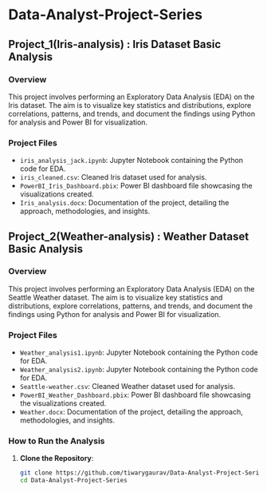 # Data-Analyst-Project-Series

## Project_1(Iris-analysis) : Iris Dataset Basic Analysis

### Overview
This project involves performing an Exploratory Data Analysis (EDA) on the Iris dataset. The aim is to visualize key statistics and distributions, explore correlations, patterns, and trends, and document the findings using Python for analysis and Power BI for visualization.

### Project Files
- `iris_analysis_jack.ipynb`: Jupyter Notebook containing the Python code for EDA.
- `iris_cleaned.csv`: Cleaned Iris dataset used for analysis.
- `PowerBI_Iris_Dashboard.pbix`: Power BI dashboard file showcasing the visualizations created.
- `Iris_analysis.docx`: Documentation of the project, detailing the approach, methodologies, and insights.

## Project_2(Weather-analysis) : Weather Dataset Basic Analysis

### Overview
This project involves performing an Exploratory Data Analysis (EDA) on the Seattle Weather dataset. The aim is to visualize key statistics and distributions, explore correlations, patterns, and trends, and document the findings using Python for analysis and Power BI for visualization.

### Project Files
- `Weather_analysis1.ipynb`: Jupyter Notebook containing the Python code for EDA.
- `Weather_analysis2.ipynb`: Jupyter Notebook containing the Python code for EDA.
- `Seattle-weather.csv`: Cleaned Weather dataset used for analysis.
- `PowerBI_Weather_Dashboard.pbix`: Power BI dashboard file showcasing the visualizations created.
- `Weather.docx`: Documentation of the project, detailing the approach, methodologies, and insights.

### How to Run the Analysis
1. **Clone the Repository**:
   ```sh
   git clone https://github.com/tiwarygaurav/Data-Analyst-Project-Series.git
   cd Data-Analyst-Project-Series
